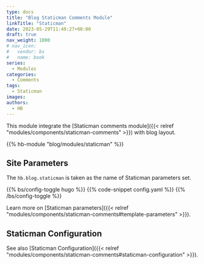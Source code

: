 ```yaml
---
type: docs
title: "Blog Staticman Comments Module"
linkTitle: "Staticman"
date: 2023-05-29T11:49:27+08:00
draft: true
nav_weight: 1000
# nav_icon:
#   vendor: bs
#   name: book
series:
  - Modules
categories:
  - Comments
tags:
  - Staticman
images:
authors:
  - HB
---
```


This module integrate the [Staticman comments module]({{< relref "modules/components/staticman-comments" >}}) with blog layout.

<!--more-->

{{% hb-module "blog/modules/staticman" %}}

## Site Parameters

The `hb.blog.staticman` is taken as the name of Staticman parameters set.

{{% bs/config-toggle hugo %}}
{{% code-snippet config.yaml %}}
{{% /bs/config-toggle %}}

Learn more on [Staticman parameters]({{< relref "modules/components/staticman-comments#template-parameters" >}}).

## Staticman Configuration

See also [Staticman Configuration]({{< relref "modules/components/staticman-comments#staticman-configuration" >}}).
